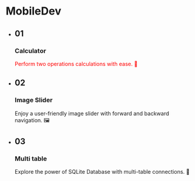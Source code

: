 # MobileDev
<!DOCTYPE html>
<html lang="en">
<head>
    <meta charset="UTF-8">
    <meta name="viewport" content="width=device-width, initial-scale=1.0">
</head>
<body>
    <ul class="tilesWrap">
	<li>
		<h2>01</h2>
		<h3>Calculator</h3>
		<p style="color:red">
			Perform two operations calculations with ease. 🧮
		</p>
	</li>
	<li>
		<h2>02</h2>
		<h3>Image Slider</h3>
		<p>
			Enjoy a user-friendly image slider with forward and backward navigation. 🖼️
		</p>
	</li>
	<li>
		<h2>03</h2>
		<h3>Multi table</h3>
		<p>
			Explore the power of SQLite Database with multi-table connections. 📑
		</p>
	</li>
</ul>
</body>
</html>
